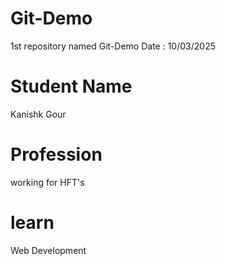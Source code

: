 # Git-Demo
1st repository named Git-Demo Date : 10/03/2025


# Student Name 
Kanishk Gour

# Profession 
working for HFT's

# learn
Web Development